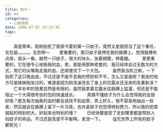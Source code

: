 ```yaml
---
title: 蚊子~
id: 44
categories:
  - 心情涂鸦
date: 2006-07-07 23:23:36
tags:
---
```


　　真是荣幸，刚刚拍死了我家今夏的第一只蚊子。竟然又是我担当了这个重任，实在是。。。。。。无奈啊～
　　更重要的，那只蚊子是停在我的胳膊上。觉得胳膊有点痒，低头一看，赫然一只蚊子，很大的块头，张着翅膀，伸着腿。
　　更更重要的，它在很专心地吸我的血，恩，就是用那种老套的、我已经体会过无数次的方式，用它的尖嘴吸走我的血，还顺便流下一个大包。
　　虽然我当机立断，一下拍死了这只吸血虫，不过还是不能平息我的愤怒和不平，怎么又是我呢？我坐的地方可是妹妹刚坐过的，难道是因为刚洗澡洗去了身上的花露水还没来的及重新涂？
　　亡羊补牢的效果显然是有限的，虽然我拿着花露水往胳膊上猛灌，但还是不能阻止一个大得很夸张的包的快速成长。
　　真搞不懂蚊子为什么会觉得我的血很好吸？医生每次抽我的血时都会说找不到血管，弄上好久，很不容易地抽出一些来，然后就会在胳膊上留下一片乌青。也许是蚊子也觉得特别费力，所以我的疙瘩就起的特别的大，好起来也特别的慢？
　　已经快要接受了走到哪里都是帮别人挡蚊子的命运。不过还是高度不平衡啊，发泄一下。
　　诅咒世界上所有的蚊子都死光！



